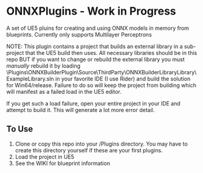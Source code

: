 # ONNXPlugins - Work in Progress
A set of UE5 pluins for creating and using ONNX models in memory from blueprints.  Currently only supports Multilayer Perceptrons

NOTE: This plugin contains a project that builds an external library in a sub-project that the UE5 build then uses.  All necessary
libraries should be in this repo BUT if you want to change or rebuild the external library you must *manually* rebuild
it by loading <your project>\Plugins\ONNXBuilderPlugin\Source\ThirdParty\ONNXBuilderLibraryLibrary\ExampleLibrary.sln in your 
favorite IDE (I use Rider) and build the solution for Win64/release.  Failure to do so will keep the project from building which
will manifest as a failed load in the UE5 editor.

If you get such a load failure, open your entire project in your IDE and attempt to build it.  This will generate a  lot more
error detail.

## To Use
1. Clone or copy this repo into your <your project>/Plugins directory.  You may have to create this directory yourself if
these are your first plugins.
2. Load the project in UE5
3. See the WIKI for blueprint information
